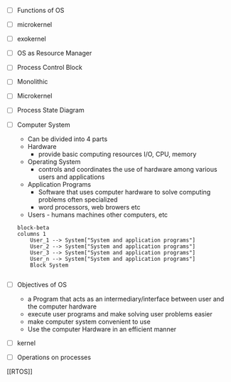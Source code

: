 - [ ] Functions of OS
- [ ] microkernel
- [ ] exokernel
- [ ] OS as Resource Manager
- [ ] Process Control Block
- [ ] Monolithic
- [ ] Microkernel
- [ ] Process State Diagram
- [ ] Computer System
	- Can be divided into 4 parts
	- Hardware 
		- provide basic computing resources I/O, CPU, memory
	- Operating System
		- controls and coordinates the use of hardware among various users and applications
	- Application Programs
		- Software that uses computer hardware to solve computing problems often specialized
		- word processors, web browers etc
	- Users - humans  machines other computers, etc
	 ```mermaid
	 block-beta
	 columns 1
		 User_1 --> System["System and application programs"]
		 User_2 --> System["System and application programs"]
		 User_3 --> System["System and application programs"]
		 User_n --> System["System and application programs"]
		 Block System
		 
	 
	```
- [ ] Objectives of OS
	- a Program that acts as an intermediary/interface between user and the computer hardware
	- execute user programs and make solving user problems easier
	- make computer system convenient to use
	- Use the computer Hardware in an efficient manner
- [ ] kernel
- [ ] Operations on processes







[[RTOS]]